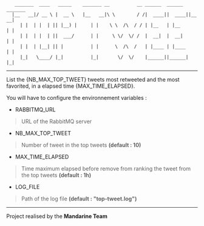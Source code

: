 ```
   _______  ____   _____    _______ __          __ ______  ______  _______ 
  |__   __|/ __ \ |  __ \   |__   __|\ \        / /|  ____||  ____||__   __|
     | |  | |  | || |__) |     | |    \ \  /\  / / | |__   | |__      | |   
     | |  | |  | ||  ___/      | |     \ \/  \/ /  |  __|  |  __|     | |   
     | |  | |__| || |          | |      \  /\  /   | |____ | |____    | |   
     |_|   \____/ |_|          |_|       \/  \/    |______||______|   |_|   
```

  ---

  List the {NB_MAX_TOP_TWEET} tweets most retweeted and the most favorited, in a elapsed time {MAX_TIME_ELAPSED}.

  You will have to configure the environnement variables :
  *	RABBITMQ_URL
  >	URL of the RabbitMQ server
  *	NB_MAX_TOP_TWEET
  >	Number of tweet in the top tweets 
  **(default : 10)**
  *	MAX_TIME_ELAPSED
  > Time maximum elapsed before remove from ranking the tweet from the top tweets 
  **(default : 1h)**
  *	LOG_FILE
  >	Path of the log file 
  **(default : "top-tweet.log")**


  ---
  Project realised by the **Mandarine Team**